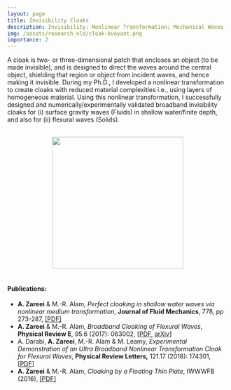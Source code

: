```yaml
---
layout: page
title: Invisibility Cloaks
description: Invisibility; Nonlinear Transformation; Mechanical Waves
img: /assets/research_old/cloak-buoyant.png
importance: 2
---
```



A cloak is two- or three-dimensional patch that encloses an object (to be made invisible), and is designed to direct the waves around the central object, shielding that region or object from incident waves, and hence making it invisible. During my Ph.D., I developed a nonlinear transformation to create cloaks with reduced material complexities i.e., using layers of homogeneous material. Using this nonlinear transformation, I successfully designed and numerically/experimentally validated broadband invisibility cloaks for (i) surface gravity waves (Fluids) in shallow water/finite depth, and also for (ii) flexural waves (Solids).

<br>
<div class="row mt-3" style="text-align:center;">
    <div class="col-sm mt-3 mt-md-0">
        <img class="img-fluid rounded z-depth-1" width="300" src="{{ site.baseurl }}/assets/research_old/cloak-buoyant.png">
    </div>
</div>
<br>



#### Publications:
<ul>
<li> <b>A. Zareei</b> & M.-R. Alam, <i> Perfect cloaking in
shallow water waves via nonlinear medium
transformation</i>, <b>Journal of Fluid Mechanics</b>, 778, pp
273-287, <a href="https://www.cambridge.org/core/journals/journal-of-fluid-mechanics/article/div-classtitlecloaking-in-shallow-water-waves-via-nonlinear-medium-transformationdiv/BB4512F77374DEF3DF5D707F748BF4D6">[PDF]</a> </li>
<li> <b>A. Zareei</b> & M.-R. Alam, <i>Broadband Cloaking of
Flexural Waves</i>, <b>Physical Review E</b>, 95.6 (2017):
063002,
[<a href="https://journals.aps.org/pre/abstract/10.1103/PhysRevE.95.063002">PDF</a>, <a href="https://arxiv.org/abs/1608.02630">arXiv</a>]</li>
<li> A. Darabi, <b>A. Zareei</b>, M.-R. Alam &
M. Leamy, <i>Experimental Demonstration of an Ultra Broadband
Nonlinear Transformation Cloak for Flexural
Waves</i>, <b>Physical Review Letters,</b> 121.17 (2018):
174301,
[<a href="https://journals.aps.org/prl/abstract/10.1103/PhysRevLett.121.174301">PDF</a>] </li>
<li> <b>A. Zareei</b> & M.-R. Alam, <i>Cloaking by a Floating
Thin Plate,</i> IWWWFB
(2016), <a href="http://www.iwwwfb.org/Abstracts/iwwwfb31/iwwwfb31_50.pdf">[PDF]</a></li>
</ul>

